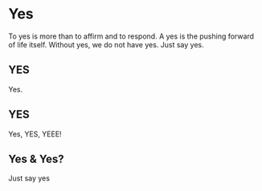 # Yes
To yes is more than to affirm and to respond. A yes is the pushing forward of life itself. Without yes, we do not have yes. Just say yes.

## YES
Yes.

## YES
Yes, YES, YEEE!

## Yes & Yes?
Just say yes
